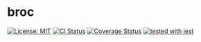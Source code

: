 # broc

[![License: MIT](https://img.shields.io/badge/License-MIT-green.svg)](https://opensource.org/licenses/MIT)
[![CI Status](https://circleci.com/gh/kimulaco/broc.svg?style=svg)](https://circleci.com/gh/kimulaco/broc)
[![Coverage Status](https://coveralls.io/repos/github/kimulaco/broc/badge.svg)](https://coveralls.io/github/kimulaco/broc)
[![tested with jest](https://img.shields.io/badge/tested_with-jest-99424f.svg)](https://github.com/facebook/jest)
